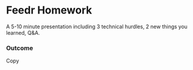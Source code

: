 # Feedr Homework

A 5-10 minute presentation including 3 technical hurdles, 2 new things you learned, Q&A.


### Outcome

Copy
